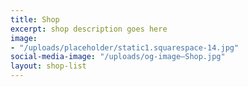 ```yaml
---
title: Shop
excerpt: shop description goes here
image:
- "/uploads/placeholder/static1.squarespace-14.jpg"
social-media-image: "/uploads/og-image—Shop.jpg"
layout: shop-list
---
```


